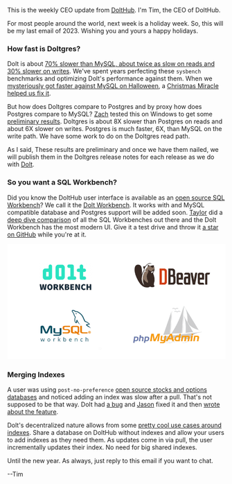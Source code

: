 This is the weekly CEO update from [DoltHub](https://www.dolthub.com/). I'm Tim, the CEO of DoltHub. 

For most people around the world, next week is a holiday week. So, this will be my last email of 2023. Wishing you and yours a happy holidays.

### How fast is Doltgres?

Dolt is about [70% slower than MySQL, about twice as slow on reads and 30% slower on writes](https://docs.dolthub.com/sql-reference/benchmarks/latency). We've spent years perfecting these `sysbench` benchmarks and optimizing Dolt's performance against them. When we [mysteriously got faster against MySQL on Halloween](https://www.dolthub.com/blog/2023-11-22-spooky-performance-regression-aws-ebs/), a [Christmas Miracle helped us fix it](https://www.dolthub.com/blog/2023-12-08-christmas-come-early-ebs-performance-regression-update/).

But how does Doltgres compare to Postgres and by proxy how does Postgres compare to MySQL? [Zach](https://www.dolthub.com/team#zach) tested this on Windows to get some [preliminary results](https://www.dolthub.com/blog/2023-12-15-benchmarking-postgres-mysql-dolt/). Doltgres is about 8X slower than Postgres on reads and about 6X slower on writes. Postgres is much faster, 6X, than MySQL on the write path. We have some work to do on the Doltgres read path. 

As I said, These results are preliminary and once we have them nailed, we will publish them in the Doltgres release notes for each release as we do with [Dolt](https://github.com/dolthub/dolt/releases/tag/v1.29.6).

### So you want a SQL Workbench?

Did you know the DoltHub user interface is available as an [open source SQL Workbench](https://www.dolthub.com/blog/2023-12-20-sql-workbench/)? We call it the [Dolt Workbench](https://github.com/dolthub/dolt-workbench). It works with and MySQL compatible database and Postgres support will be added soon. [Taylor](https://www.dolthub.com/team#taylor) did a [deep dive comparison](https://www.dolthub.com/blog/2023-12-20-sql-workbench/) of all the SQL Workbenches out there and the Dolt Workbench has the most modern UI. Give it a test drive and throw it [a star on GitHub](https://github.com/dolthub/dolt-workbench) while you're at it.

[![SQL Workbenches](../images/sql-workbench-products.png)](https://www.dolthub.com/blog/2023-12-20-sql-workbench/)

### Merging Indexes

A user was using `post-no-preference` [open source stocks and options databases](https://www.dolthub.com/users/post-no-preference) and noticed adding an index was slow after a pull. That's not supposed to be that way. Dolt had [a bug](https://github.com/dolthub/dolt/issues/6951) and [Jason](https://www.dolthub.com/team#jason) fixed it and then [wrote about the feature](https://www.dolthub.com/blog/2023-12-18-extending-shared-datasets/). 

Dolt's decentralized nature allows from some [pretty cool use cases around indexes](https://www.dolthub.com/blog/2023-12-18-extending-shared-datasets/). Share a database on DoltHub without indexes and allow your users to add indexes as they need them. As updates come in via pull, the user incrementally updates their index. No need for big shared indexes.

Until the new year. As always, just reply to this email if you want to chat.

--Tim